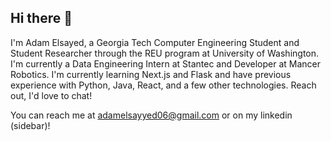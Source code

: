 ## Hi there 👋

I'm Adam Elsayed, a Georgia Tech Computer Engineering Student and Student Researcher through the REU program at University of Washington. I'm currently a Data Engineering Intern at Stantec and Developer at Mancer Robotics. I'm currently learning Next.js and Flask and have previous experience with Python, Java, React, and a few other technologies. Reach out, I'd love to chat!

You can reach me at adamelsayyed06@gmail.com or on my linkedin (sidebar)!
